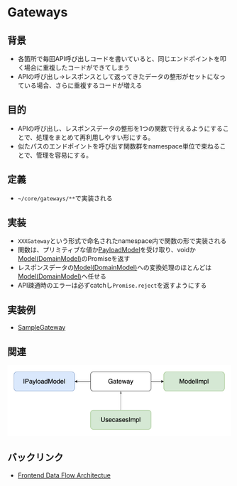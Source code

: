 # Gateways

## 背景
- 各箇所で毎回API呼び出しコードを書いていると、同じエンドポイントを叩く場合に重複したコードができてしまう
- APIの呼び出し->レスポンスとして返ってきたデータの整形がセットになっている場合、さらに重複するコードが増える

## 目的
- APIの呼び出し、レスポンスデータの整形を1つの関数で行えるようにすることで、処理をまとめて再利用しやすい形にする。
- 似たパスのエンドポイントを呼び出す関数群をnamespace単位で束ねることで、管理を容易にする。

## 定義
- `~/core/gateways/**`で実装される

## 実装
- `XXXGateway`という形式で命名されたnamespace内で関数の形で実装される
- 関数は、プリミティブな値か[PayloadModel](./model/payload.md)を受け取り、voidか[Model(DomainModel)](./model/domain.md)のPromiseを返す
- レスポンスデータの[Model(DomainModel)](./model/domain.md)への変換処理のほとんどは[Model(DomainModel)](./model/domain.md)へ任せる
- API疎通時のエラーは必ずcatchし`Promise.reject`を返すようにする

## 実装例
- [SampleGateway](https://github.com/ispec-inc/monorepo/blob/update/frontend/data-flow/typescript/apps/admin/core/gateway/sample/index.ts)

## 関連
![関連](./frontend-dataflow-gateway-relation.drawio.png "関連")

## バックリンク
- [Frontend Data Flow Architectue](../index.md)
